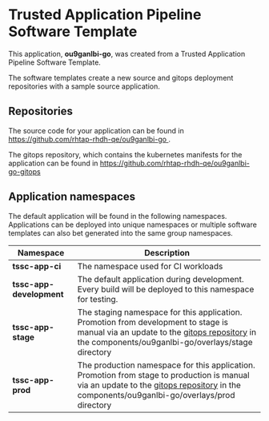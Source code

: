# Trusted Application Pipeline Software Template

This application, **ou9ganlbi-go**, was created from a Trusted Application Pipeline Software Template.

The software templates create a new source and gitops deployment repositories with a sample source application. 

## Repositories

The source code for your application can be found in [https://github.com/rhtap-rhdh-qe/ou9ganlbi-go ](https://github.com/rhtap-rhdh-qe/ou9ganlbi-go ).
 
The gitops repository, which contains the kubernetes manifests for the application can be found in 
[https://github.com/rhtap-rhdh-qe/ou9ganlbi-go-gitops ](https://github.com/rhtap-rhdh-qe/ou9ganlbi-go-gitops ) 

## Application namespaces 

The default application will be found in the following namespaces. Applications can be deployed into unique namespaces or multiple software templates can also bet generated into the same group namespaces.  

|  Namespace   |  Description   |  
| -------- | -------- |
| **tssc-app-ci** | The namespace used for CI workloads |
| **tssc-app-development** | The default application during development. Every build will be deployed to this namespace for testing. |
| **tssc-app-stage** | The staging namespace for this application. Promotion from development to stage is manual via an update to the [gitops repository](https://github.com/rhtap-rhdh-qe/ou9ganlbi-go-gitops ) in the components/ou9ganlbi-go/overlays/stage directory |
| **tssc-app-prod** | The production namespace for this application. Promotion from stage to production is manual via an update to the [gitops repository](https://github.com/rhtap-rhdh-qe/ou9ganlbi-go-gitops ) in the components/ou9ganlbi-go/overlays/prod directory |